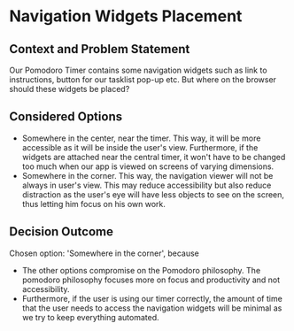 # Navigation Widgets Placement

## Context and Problem Statement

Our Pomodoro Timer contains some navigation widgets such as link to instructions, button for our tasklist pop-up etc. But where on the browser should these widgets be placed? 

## Considered Options

* Somewhere in the center, near the timer. This way, it will be more accessible as it will be inside the user's view. Furthermore, if the widgets are attached near the central timer, it won't have to be changed too much when our app is viewed on screens of varying dimensions.
* Somewhere in the corner. This way, the navigation viewer will not be always in user's view. This may reduce accessibility but also reduce distraction as the user's eye will have less objects to see on the screen, thus letting him focus on his own work. 

## Decision Outcome

Chosen option: 'Somewhere in the corner', because

* The other options compromise on the Pomodoro philosophy. The pomodoro philosophy focuses more on focus and productivity and not accessibility.
* Furthermore, if the user is using our timer correctly, the amount of time that the user needs to access the navigation widgets will be minimal as we try to keep everything automated. 

